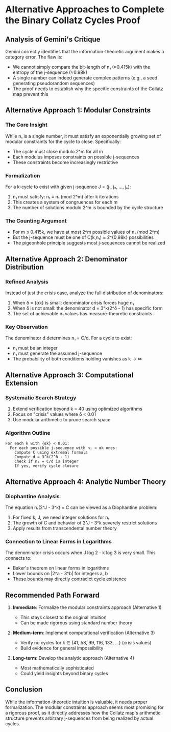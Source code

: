 # Alternative Approaches to Complete the Binary Collatz Cycles Proof

## Analysis of Gemini's Critique

Gemini correctly identifies that the information-theoretic argument makes a category error. The flaw is:
- We cannot simply compare the bit-length of n₁ (≈0.415k) with the entropy of the j-sequence (≈0.98k)
- A single number can indeed generate complex patterns (e.g., a seed generating pseudorandom sequences)
- The proof needs to establish why the specific constraints of the Collatz map prevent this

## Alternative Approach 1: Modular Constraints

### The Core Insight
While n₁ is a single number, it must satisfy an exponentially growing set of modular constraints for the cycle to close. Specifically:
- The cycle must close modulo 2^m for all m
- Each modulus imposes constraints on possible j-sequences
- These constraints become increasingly restrictive

### Formalization
For a k-cycle to exist with given j-sequence J = (j₁, j₂, ..., jₖ):
1. n₁ must satisfy: n₁ ≡ n₁ (mod 2^m) after k iterations
2. This creates a system of congruences for each m
3. The number of solutions modulo 2^m is bounded by the cycle structure

### The Counting Argument
- For m ≤ 0.415k, we have at most 2^m possible values of n₁ (mod 2^m)
- But the j-sequence must be one of C(k,n₁) ≈ 2^{0.98k} possibilities
- The pigeonhole principle suggests most j-sequences cannot be realized

## Alternative Approach 2: Denominator Distribution

### Refined Analysis
Instead of just the crisis case, analyze the full distribution of denominators:
1. When δ = {αk} is small: denominator crisis forces huge n₁
2. When δ is not small: the denominator d = 3^k(2^δ - 1) has specific form
3. The set of achievable n₁ values has measure-theoretic constraints

### Key Observation
The denominator d determines n₁ = C/d. For a cycle to exist:
- n₁ must be an integer
- n₁ must generate the assumed j-sequence
- The probability of both conditions holding vanishes as k → ∞

## Alternative Approach 3: Computational Extension

### Systematic Search Strategy
1. Extend verification beyond k = 40 using optimized algorithms
2. Focus on "crisis" values where δ < 0.01
3. Use modular arithmetic to prune search space

### Algorithm Outline
```
For each k with {αk} < 0.01:
  For each possible j-sequence with n₁ ≈ αk ones:
    Compute C using extremal formula
    Compute d = 3^k(2^δ - 1)
    Check if n₁ = C/d is integer
    If yes, verify cycle closure
```

## Alternative Approach 4: Analytic Number Theory

### Diophantine Analysis
The equation n₁(2^J - 3^k) = C can be viewed as a Diophantine problem:
1. For fixed k, J, we need integer solutions for n₁
2. The growth of C and behavior of 2^J - 3^k severely restrict solutions
3. Apply results from transcendental number theory

### Connection to Linear Forms in Logarithms
The denominator crisis occurs when J log 2 - k log 3 is very small. This connects to:
- Baker's theorem on linear forms in logarithms
- Lower bounds on |2^a - 3^b| for integers a, b
- These bounds may directly contradict cycle existence

## Recommended Path Forward

1. **Immediate**: Formalize the modular constraints approach (Alternative 1)
   - This stays closest to the original intuition
   - Can be made rigorous using standard number theory

2. **Medium-term**: Implement computational verification (Alternative 3)
   - Verify no cycles for k ∈ {41, 58, 99, 116, 133, ...} (crisis values)
   - Build evidence for general impossibility

3. **Long-term**: Develop the analytic approach (Alternative 4)
   - Most mathematically sophisticated
   - Could yield insights beyond binary cycles

## Conclusion

While the information-theoretic intuition is valuable, it needs proper formalization. The modular constraints approach seems most promising for a rigorous proof, as it directly addresses how the Collatz map's arithmetic structure prevents arbitrary j-sequences from being realized by actual cycles.